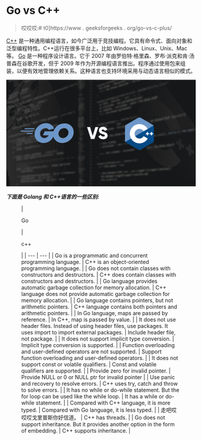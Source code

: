 # Go vs C++

> 哎哎哎:# t0]https://www . geeksforgeeks . org/go-vs-c-plus/

[C++](https://www.geeksforgeeks.org/c-plus-plus/) 是一种通用编程语言，如今广泛用于竞技编程。它具有命令式、面向对象和泛型编程特性。C++运行在很多平台上，比如 Windows、Linux、Unix、Mac 等。
[Go](https://www.geeksforgeeks.org/go-programming-language-introduction/) 是一种程序设计语言。它于 2007 年由罗伯特·格里森、罗布·派克和肯·汤普森在谷歌开发，但于 2009 年作为开源编程语言推出。程序通过使用包来组装，以便有效地管理依赖关系。这种语言也支持环境采用与动态语言相似的模式。

![Go-vs-C++](img/3d83c79d90ac241fbcb512480d66fea0.png)

***下面是 Golang 和 C++语言的一些区别:***

<figure class="table">

| 

Go

 | 

c++

 |
| --- | --- |
| Go is a programmatic and concurrent programming language. | C++ is an object-oriented programming language. |
| Go does not contain classes with constructors and destructors. | C++ does contain classes with constructors and destructors. |
| Go language provides automatic garbage collection for memory allocation. | C++ language does not provide automatic garbage collection for memory allocation. |
| Go language contains pointers, but not arithmetic pointers. | C++ language contains both pointers and arithmetic pointers. |
| In Go language, maps are passed by reference. | In C++, map is passed by value. |
| It does not use header files. Instead of using header files, use packages. It uses import to import external packages. | Include header file, not package. |
| It does not support implicit type conversion. | Implicit type conversion is supported. |
| Function overloading and user-defined operators are not supported. | Support function overloading and user-defined operators. |
| It does not support const or volatile qualifiers. | Const and volatile qualifiers are supported. |
| Provide zero for invalid pointer. | Provide NULL or 0 or NULL ptr for invalid pointer |
| Use panic and recovery to resolve errors. | C++ uses try, catch and throw to solve errors. |
| It has no while or do-while statement. But the for loop can be used like the while loop. | It has a while or do-while statement. |
| Compared with C++ language, it is more typed. | Compared with Go language, it is less typed. |
| 走吧哎哎哎戈里普斯你好信道。 | C++ has threads. |
| Go does not support inheritance. But it provides another option in the form of embedding. | C++ supports inheritance. |

</figure>